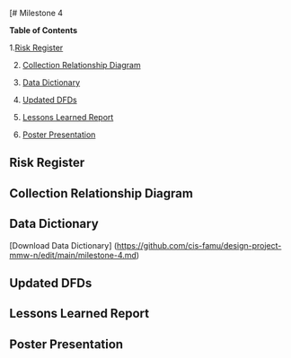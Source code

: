 
[# Milestone 4

**Table of Contents**

 1.[Risk Register](risk-registers)

2. [Collection Relationship Diagram](#collection-relationship-diagram)
   
3. [Data Dictionary](#data-dictionary)
  
4. [Updated DFDs](#updated-dfds)

5. [Lessons Learned Report](#lessons-learned-report)

6. [Poster Presentation](#poster_presentation)


## Risk Register


## Collection Relationship Diagram



## Data Dictionary
[Download Data Dictionary]
(https://github.com/cis-famu/design-project-mmw-n/edit/main/milestone-4.md)


## Updated DFDs


## Lessons Learned Report


## Poster Presentation



